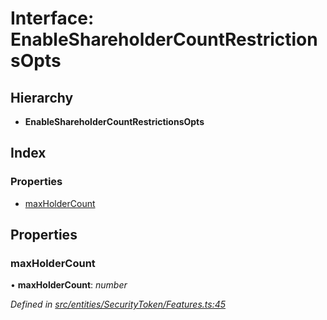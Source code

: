 # Interface: EnableShareholderCountRestrictionsOpts

## Hierarchy

* **EnableShareholderCountRestrictionsOpts**

## Index

### Properties

* [maxHolderCount](_entities_securitytoken_features_.enableshareholdercountrestrictionsopts.md#maxholdercount)

## Properties

###  maxHolderCount

• **maxHolderCount**: *number*

*Defined in [src/entities/SecurityToken/Features.ts:45](https://github.com/PolymathNetwork/polymath-sdk/blob/ade5412/src/entities/SecurityToken/Features.ts#L45)*
